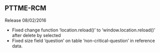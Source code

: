 ## PTTME-RCM

Release 08/02/2016

- Fixed change function ‘location.reload()’ to
‘window.location.reload()’  after delete by selected
- Fixed size field ‘question’ on table ‘non-critical-question’ in
reference data.
